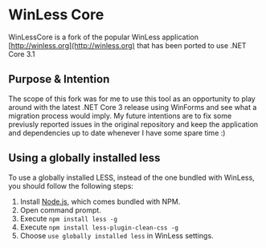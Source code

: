 # WinLess Core

WinLessCore is a fork of the popular WinLess application [http://winless.org](http://winless.org) that has been ported to use .NET Core 3.1

## Purpose & Intention
The scope of this fork was for me to use this tool as an opportunity to play around with the latest .NET Core 3 release using WinForms and see what a migration process would imply.
My future intentions are to fix some previusly reported issues in the original repository and keep the application and dependencies up to date whenever I have some spare time :)

## Using a globally installed less
To use a globally installed LESS, instead of the one bundled with WinLess, you should follow the following steps:

1. Install [Node.js](http://nodejs.org/), which comes bundled with NPM.
2. Open command prompt.
3. Execute `npm install less -g`
4. Execute `npm install less-plugin-clean-css -g`
5. Choose `use globally installed less` in WinLess settings.
